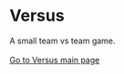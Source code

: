 # Versus
A small team vs team game.
<br>
<br><a href="https://doomsignal4452.github.io/Versus/index.html">Go to Versus main page</a>
